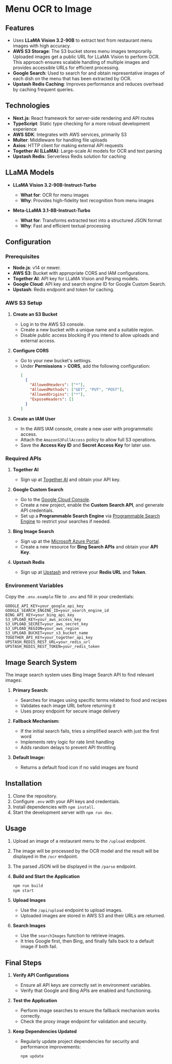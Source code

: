 # Menu OCR to Image

## Features

- Uses **LLaMA Vision 3.2-90B** to extract text from restaurant menu images with high accuracy.   
- **AWS S3 Storage**: The S3 bucket stores menu images temporarily. Uploaded images get a public URL for LLaMA Vision to perform OCR. This approach ensures scalable handling of multiple images and provides accessible URLs for efficient processing.  
- **Google Search**: Used to search for and obtain representative images of each dish on the menu that has been extracted by OCR.
- **Upstash Redis Caching**: Improves performance and reduces overhead by caching frequent queries.

## Technologies

- **Next.js**: React framework for server-side rendering and API routes  
- **TypeScript**: Static type checking for a more robust development experience  
- **AWS SDK**: Integrates with AWS services, primarily S3  
- **Multer**: Middleware for handling file uploads  
- **Axios**: HTTP client for making external API requests  
- **Together AI (LLaMA)**: Large-scale AI models for OCR and text parsing  
- **Upstash Redis**: Serverless Redis solution for caching

## LLaMA Models

- **LLaMA Vision 3.2-90B-Instruct-Turbo**  
  - **What for**: OCR for menu images  
  - **Why**: Provides high-fidelity text recognition from menu images

- **Meta-LLaMA 3.1-8B-Instruct-Turbo**  
  - **What for**: Transforms extracted text into a structured JSON format  
  - **Why**: Fast and efficient textual processing

## Configuration

### Prerequisites

- **Node.js**: v14 or newer.
- **AWS S3**: Bucket with appropriate CORS and IAM configurations.
- **Together AI**: API key for LLaMA Vision and Parsing models.
- **Google Cloud**: API key and search engine ID for Google Custom Search.
- **Upstash**: Redis endpoint and token for caching.

### AWS S3 Setup

1. **Create an S3 Bucket**  
   - Log in to the AWS S3 console.  
   - Create a new bucket with a unique name and a suitable region.  
   - Disable public access blocking if you intend to allow uploads and external access.

2. **Configure CORS**  
   - Go to your new bucket's settings.  
   - Under **Permissions** > **CORS**, add the following configuration:
     ```json
     [
       {
         "AllowedHeaders": ["*"],
         "AllowedMethods": ["GET", "PUT", "POST"],
         "AllowedOrigins": ["*"],
         "ExposeHeaders": []
       }
     ]
     ```

3. **Create an IAM User**  
   - In the AWS IAM console, create a new user with programmatic access.  
   - Attach the `AmazonS3FullAccess` policy to allow full S3 operations.  
   - Save the **Access Key ID** and **Secret Access Key** for later use.

### Required APIs

1. **Together AI**  
   - Sign up at [Together AI](https://together.xyz/) and obtain your API key.

2. **Google Custom Search**  
   - Go to the [Google Cloud Console](https://console.cloud.google.com/).  
   - Create a new project, enable the **Custom Search API**, and generate API credentials.  
   - Set up a **Programmable Search Engine** via [Programmable Search Engine](https://programmablesearchengine.google.com/) to restrict your searches if needed.

3. **Bing Image Search**  
   - Sign up at the [Microsoft Azure Portal](https://portal.azure.com/).  
   - Create a new resource for **Bing Search APIs** and obtain your **API Key**.

4. **Upstash Redis**  
   - Sign up at [Upstash](https://upstash.com/) and retrieve your **Redis URL** and **Token**.

### Environment Variables

Copy the `.env.example` file to `.env` and fill in your credentials:

```env
GOOGLE_API_KEY=your_google_api_key
GOOGLE_SEARCH_ENGINE_ID=your_search_engine_id
BING_API_KEY=your_bing_api_key
S3_UPLOAD_KEY=your_aws_access_key
S3_UPLOAD_SECRET=your_aws_secret_key
S3_UPLOAD_REGION=your_aws_region
S3_UPLOAD_BUCKET=your_s3_bucket_name
TOGETHER_API_KEY=your_together_api_key
UPSTASH_REDIS_REST_URL=your_redis_url
UPSTASH_REDIS_REST_TOKEN=your_redis_token
```

## Image Search System

The image search system uses Bing Image Search API to find relevant images:

1. **Primary Search:**
   - Searches for images using specific terms related to food and recipes
   - Validates each image URL before returning it
   - Uses proxy endpoint for secure image delivery

2. **Fallback Mechanism:**
   - If the initial search fails, tries a simplified search with just the first word
   - Implements retry logic for rate limit handling
   - Adds random delays to prevent API throttling

3. **Default Image:**
   - Returns a default food icon if no valid images are found

## Installation
1. Clone the repository.
2. Configure `.env` with your API keys and credentials.
3. Install dependencies with `npm install`.
4. Start the development server with `npm run dev`.

## Usage
1. Upload an image of a restaurant menu to the `/upload` endpoint.
2. The image will be processed by the OCR model and the result will be displayed in the `/ocr` endpoint.
3. The parsed JSON will be displayed in the `/parse` endpoint.

1. **Build and Start the Application**

   ```bash
   npm run build
   npm start
   ```

2. **Upload Images**

   - Use the `/api/upload` endpoint to upload images.
   - Uploaded images are stored in AWS S3 and their URLs are returned.

3. **Search Images**

   - Use the `searchImages` function to retrieve images.
   - It tries Google first, then Bing, and finally falls back to a default image if both fail.

## Final Steps

1. **Verify API Configurations**
   - Ensure all API keys are correctly set in environment variables.
   - Verify that Google and Bing APIs are enabled and functioning.

2. **Test the Application**
   - Perform image searches to ensure the fallback mechanism works correctly.
   - Check the proxy image endpoint for validation and security.

3. **Keep Dependencies Updated**
   - Regularly update project dependencies for security and performance improvements:
     ```bash
     npm update
     ```
